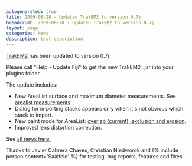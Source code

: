 ```yaml
---
autogenerated: true
title: 2009-08-28 - Updated TrakEM2 to version 0.7j
breadcrumb: 2009-08-28 - Updated TrakEM2 to version 0.7j
layout: page
categories: News
description: test description
---
```


[TrakEM2](TrakEM2 ) has been updated to version 0.7j

Please call "Help - Update Fiji" to get the new TrakEM2\_.jar into your plugins folder.

The update includes:

-   New AreaList surface and maximum diameter measurements. See [arealist measurements](http://t2.ini.uzh.ch/trakem2_manual.html#measure_arealist).
-   Dialog for importing stacks appears only when it's not obvious which stack to import.
-   New paint mode for AreaList: [overlap (current), exclusion and erosion](http://www.ini.uzh.ch/~acardona/trakem2_manual.html#edit_arealist).
-   Improved lens distortion correction.

See [all news here.](http://t2.ini.uzh.ch/trakem2.html)

Thanks to Javier Cabrera Chaves, Christian Niedworok and {% include person content='Saalfeld' %} for testing, bug reports, features and fixes.


